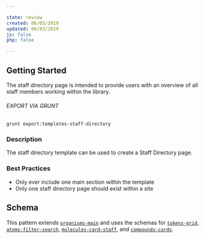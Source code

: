```yaml
---

state: review
created: 06/03/2019
updated: 06/03/2019
js: false
php: false

---
```


## Getting Started

The staff directory page is intended to provide users with an overview of all staff members working within the library.

###### EXPORT VIA GRUNT

```
grunt export:templates-staff-directory
```


### Description

The staff directory template can be used to create a Staff Directory page.


### Best Practices

- Only ever include one main section within the template
- Only one staff directory page should exist within a site


## Schema

This pattern extends [`organisms-main`][organisms-main] and uses the schemas for [`tokens-grid`][tokens-grid], [`atoms-filter-search`][atoms-filter-search], [`molecules-card-staff`][molecules-card-staff], and [`compounds-cards`][compounds-cards].

[organisms-main]: /patterns/50-organisms-main-main/50-organisms-main-main.html
[tokens-grid]: /patterns/10-tokens-10-globals-grid/10-tokens-10-globals-grid.html
[atoms-filter-search]: /patterns/20-atoms-filters-filter-search/20-atoms-filters-filter-search.html
[molecules-card-staff]: /patterns/30-molecules-cards-card-staff/30-molecules-cards-card-staff.html
[compounds-cards]: /patterns/40-compounds-cards-cards/40-compounds-cards-cards.html
